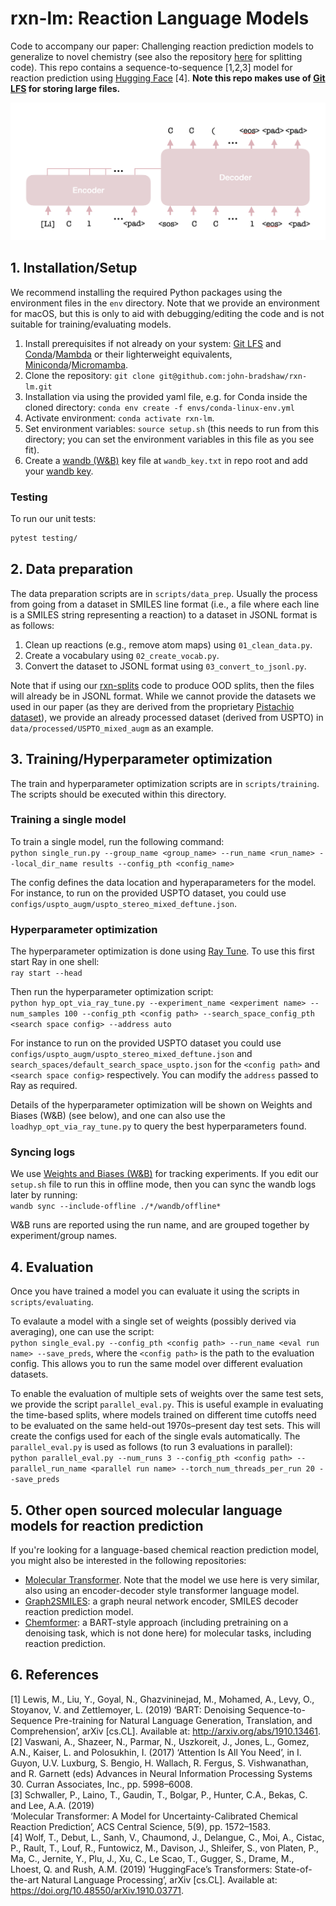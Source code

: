 # rxn-lm: Reaction Language Models
Code to accompany our paper: Challenging reaction prediction models to generalize to novel chemistry (see also the repository [here](https://github.com/john-bradshaw/rxn-splits) for splitting code).
This repo contains a sequence-to-sequence [1,2,3] model for reaction prediction using [Hugging Face](https://huggingface.co/) [4].
**Note this repo makes use of [Git LFS](https://git-lfs.com/) for storing large files.**

![Cartoon of an encoder-decoder language model architecture being used for reaction prediction.](docs/encoder-decoder.png)


## 1. Installation/Setup

We recommend installing the required Python packages using the environment files in the `env` directory. 
Note that we provide an environment for macOS, but this is only to aid with debugging/editing the code and is not suitable
for training/evaluating models. 

1. Install prerequisites if not already on your system: [Git LFS](https://git-lfs.com/) and 
    [Conda](https://conda.io/projects/conda/en/latest/index.html)/[Mambda](https://mamba.readthedocs.io/en/latest/)
    or their lighterweight equivalents, [Miniconda](https://docs.anaconda.com/miniconda/)/[Micromamba](https://mamba.readthedocs.io/en/latest/user_guide/micromamba.html).
2. Clone the repository:
    `git clone git@github.com:john-bradshaw/rxn-lm.git`
3. Installation via using the provided yaml file, e.g. for Conda inside the cloned directory:
    `conda env create -f envs/conda-linux-env.yml`
4. Activate environment:
    `conda activate rxn-lm`.
5. Set environment variables:
    `source setup.sh`  (this needs to run from this directory; you can set the environment variables in this file as you see fit).
6. Create a [wandb (W&B)](https://wandb.ai/site) key file at `wandb_key.txt` in repo root and add your [wandb key](https://docs.wandb.ai/quickstart). 

### Testing
To run our unit tests:  
```bash
pytest testing/
```


## 2. Data preparation

The data preparation scripts are in `scripts/data_prep`. Usually the process from going from a dataset in SMILES line format
(i.e., a file where each line is a SMILES string representing a reaction) to a dataset in JSONL format is as follows:
1. Clean up reactions (e.g., remove atom maps) using `01_clean_data.py`.
2. Create a vocabulary using `02_create_vocab.py`.
3. Convert the dataset to JSONL format using `03_convert_to_jsonl.py`.

Note that if using our [rxn-splits](https://github.com/john-bradshaw/rxn-splits) code to produce OOD splits, then the 
files will already be in JSONL format. While we cannot provide the datasets we used in our paper (as they are derived from
the proprietary [Pistachio dataset](https://www.nextmovesoftware.com/pistachio.html)), we provide 
an already processed dataset (derived from USPTO) in `data/processed/USPTO_mixed_augm` as an example.

## 3. Training/Hyperparameter optimization

The train and hyperparameter optimization scripts are in `scripts/training`. The scripts should be executed within this
directory.

### Training a single model
To train a single model, run the following command:  
    `python single_run.py --group_name <group_name> --run_name <run_name> --local_dir_name results --config_pth <config_name>
`

The config defines the data location and hyperaparameters for the model. For instance, to run on the provided 
USPTO dataset, you could use `configs/uspto_augm/uspto_stereo_mixed_deftune.json`. 

### Hyperparameter optimization
The hyperparameter optimization is done using [Ray Tune](https://docs.ray.io/en/latest/tune/index.html). 
To use this first start Ray in one shell:  
`ray start --head`

Then run the hyperparameter optimization script:  
`python hyp_opt_via_ray_tune.py --experiment_name <experiment name> --num_samples 100 --config_pth <config path> --search_space_config_pth <search space config> --address auto`

For instance to run on the provided USPTO dataset you could use `configs/uspto_augm/uspto_stereo_mixed_deftune.json` and
`search_spaces/default_search_space_uspto.json` for the `<config path>` and `<search space config>` respectively. You 
can modify the `address` passed to Ray as required.

Details of the hyperparameter optimization will be shown on Weights and Biases (W&B) (see below), 
and one can also use the `loadhyp_opt_via_ray_tune.py` to query the best hyperparameters found.


### Syncing logs
We use [Weights and Biases (W&B)](https://wandb.ai/site) for tracking experiments. If you edit our `setup.sh` file to run
this in offline mode, then you can sync the wandb logs later by running:  
``wandb sync --include-offline ./*/wandb/offline*``

W&B runs are reported using the run name, and are grouped together by experiment/group names. 

## 4. Evaluation

Once you have trained a model you can evaluate it using the scripts in `scripts/evaluating`.

To evalaute a model with a single set of weights (possibly derived via averaging), one can use the script:  
`python single_eval.py --config_pth <config path> --run_name <eval run name> --save_preds`,
where the `<config path>` is the path to the evaluation config. This allows you to run the same model over different
evaluation datasets.

To enable the evaluation of multiple sets of weights over the same test sets, we provide the script `parallel_eval.py`.
This is useful example in evaluating the time-based splits, where models trained on different time cutoffs need to be 
evaluated on the same held-out 1970s–present day test sets. This will create the configs used for each of the single evals 
automatically. The `parallel_eval.py` is used as follows (to run 3 evaluations in parallel):  
`python parallel_eval.py --num_runs 3 --config_pth <config path> --parallel_run_name <parallel run name> --torch_num_threads_per_run 20 --save_preds`


## 5. Other open sourced molecular language models for reaction prediction
If you're looking for a language-based chemical reaction prediction model, you might also be interested in the following
repositories:
* [Molecular Transformer](https://github.com/pschwllr/MolecularTransformer). Note that the model we use here is very 
    similar, also using an encoder-decoder style transformer language model.
* [Graph2SMILES](https://github.com/coleygroup/Graph2SMILES): a graph neural network encoder, SMILES decoder reaction 
    prediction model.
* [Chemformer](https://github.com/MolecularAI/Chemformer): a BART-style approach  (including pretraining on a denoising task,
which is not done here) for molecular tasks, including reaction prediction. 


## 6. References
[1] Lewis, M., Liu, Y., Goyal, N., Ghazvininejad, M., Mohamed, A., Levy, O., Stoyanov, V. and Zettlemoyer, L. (2019)
‘BART: Denoising Sequence-to-Sequence Pre-training for Natural Language Generation, Translation, and Comprehension’, 
arXiv [cs.CL]. Available at: http://arxiv.org/abs/1910.13461.  
[2] Vaswani, A., Shazeer, N., Parmar, N., Uszkoreit, J., Jones, L., Gomez, A.N., Kaiser, L. and Polosukhin, I. (2017)
‘Attention Is All You Need’, in I. Guyon, U.V. Luxburg, S. Bengio, H. Wallach, R. Fergus, S. Vishwanathan, 
and R. Garnett (eds) Advances in Neural Information Processing Systems 30. Curran Associates, Inc., pp. 5998–6008.    
[3] Schwaller, P., Laino, T., Gaudin, T., Bolgar, P., Hunter, C.A., Bekas, C. and Lee, A.A. (2019)  
‘Molecular Transformer: A Model for Uncertainty-Calibrated Chemical Reaction Prediction’, ACS Central Science, 5(9), pp. 1572–1583.     
[4] Wolf, T., Debut, L., Sanh, V., Chaumond, J., Delangue, C., Moi, A., Cistac, P., Rault, T., Louf, R., Funtowicz, M., 
Davison, J., Shleifer, S., von Platen, P., Ma, C., Jernite, Y., Plu, J., Xu, C., Le Scao, T., Gugger, S., Drame, M.,
Lhoest, Q. and Rush, A.M. (2019) ‘HuggingFace’s Transformers: State-of-the-art Natural Language Processing’, 
arXiv [cs.CL]. Available at: https://doi.org/10.48550/arXiv.1910.03771.

